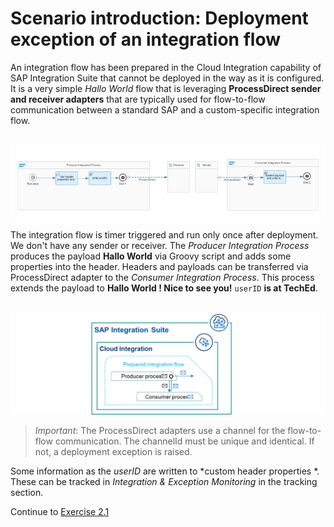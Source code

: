 # Scenario introduction: Deployment exception of an integration flow

An integration flow has been prepared in the Cloud Integration capability of SAP Integration Suite that cannot be deployed in the way as it is configured. It is a very simple *Hallo World* flow that is leveraging **ProcessDirect sender and receiver adapters** that are typically used for flow-to-flow communication between a standard SAP and a custom-specific integration flow. 

<br>![](/exercises/ex2/images/IFlowHalloWorld.png)

The integration flow is timer triggered and run only once after deployment. We don't have any sender or receiver.  The *Producer Integration Process* produces the payload **Hallo World** via Groovy script and adds some properties into the header. Headers and payloads can be transferred via ProcessDirect adapter to the *Consumer Integration Process*. This process extends the payload to **Hallo World ! Nice to see you!**  `userID` **is at TechEd**.

<br>![](/exercises/ex2/images/SuitePDConcept.png)

>
> *Important*: The ProcessDirect adapters use a channel for the flow-to-flow communication. The channelId must be unique and identical. If not, a deployment exception is raised. 
>  

Some information as the *userID* are written to *custom header properties *. These can be tracked in *Integration & Exception Monitoring* in the tracking section.

Continue to [Exercise 2.1](/exercises/ex2/ex21/)
